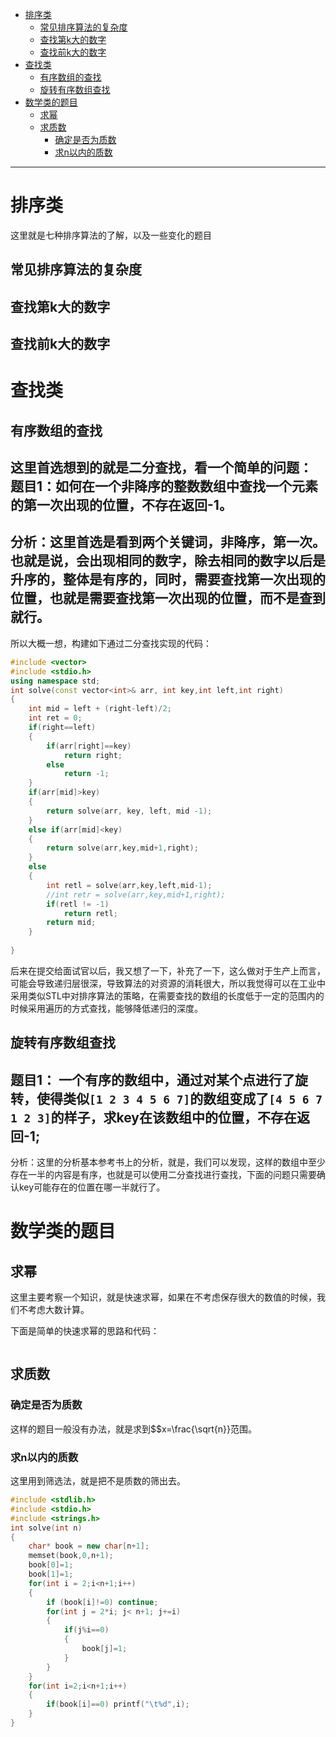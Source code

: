 
<!-- TOC -->

- [排序类](#排序类)
    - [常见排序算法的复杂度](#常见排序算法的复杂度)
    - [查找第k大的数字](#查找第k大的数字)
    - [查找前k大的数字](#查找前k大的数字)
- [查找类](#查找类)
    - [有序数组的查找](#有序数组的查找)
    - [旋转有序数组查找](#旋转有序数组查找)
- [数学类的题目](#数学类的题目)
    - [求幂](#求幂)
    - [求质数](#求质数)
        - [确定是否为质数](#确定是否为质数)
        - [求n以内的质数](#求n以内的质数)

<!-- /TOC -->


----------------------------------
# 排序类
这里就是七种排序算法的了解，以及一些变化的题目

## 常见排序算法的复杂度

## 查找第k大的数字

## 查找前k大的数字


# 查找类

## 有序数组的查找
这里首选想到的就是二分查找，看一个简单的问题：
题目1：如何在一个非降序的整数数组中查找一个元素的第一次出现的位置，不存在返回-1。
---------
分析：这里首选是看到两个关键词，非降序，第一次。也就是说，会出现相同的数字，除去相同的数字以后是升序的，整体是有序的，同时，需要查找第一次出现的位置，也就是需要查找第一次出现的位置，而不是查到就行。
----------
所以大概一想，构建如下通过二分查找实现的代码：
``` cpp
#include <vector>
#include <stdio.h>
using namespace std;
int solve(const vector<int>& arr, int key,int left,int right)
{
    int mid = left + (right-left)/2;
    int ret = 0;
    if(right==left)
    {
        if(arr[right]==key)
            return right;
        else
            return -1;
    }
    if(arr[mid]>key)
    {
        return solve(arr, key, left, mid -1);
    }
    else if(arr[mid]<key)
    {
        return solve(arr,key,mid+1,right);
    }
    else
    {
        int retl = solve(arr,key,left,mid-1);
        //int retr = solve(arr,key,mid+1,right);
        if(retl != -1)
            return retl;
        return mid;        
    }
    
}
```
后来在提交给面试官以后，我又想了一下，补充了一下，这么做对于生产上而言，可能会导致递归层很深，导致算法的对资源的消耗很大，所以我觉得可以在工业中采用类似STL中对排序算法的策略，在需要查找的数组的长度低于一定的范围内的时候采用遍历的方式查找，能够降低递归的深度。


## 旋转有序数组查找
题目1： 一个有序的数组中，通过对某个点进行了旋转，使得类似`[1 2 3 4 5 6 7]`的数组变成了`[4 5 6 7 1 2 3]`的样子，求key在该数组中的位置，不存在返回-1;
--------------
分析：这里的分析基本参考书上的分析，就是，我们可以发现，这样的数组中至少存在一半的内容是有序，也就是可以使用二分查找进行查找，下面的问题只需要确认key可能存在的位置在哪一半就行了。


# 数学类的题目

## 求幂
这里主要考察一个知识，就是快速求幂，如果在不考虑保存很大的数值的时候，我们不考虑大数计算。

下面是简单的快速求幂的思路和代码：
``` cpp


```

## 求质数

### 确定是否为质数
<script type="text/javascript" src="http://cdn.mathjax.org/mathjax/latest/MathJax.js?config=default"></script>
这样的题目一般没有办法，就是求到$$x=\frac{\sqrt{n}}范围。


### 求n以内的质数
这里用到筛选法，就是把不是质数的筛出去。
``` cpp
#include <stdlib.h>
#include <stdio.h>
#include <strings.h>
int solve(int n)
{
    char* book = new char[n+1];
    memset(book,0,n+1);
    book[0]=1;
    book[1]=1;
    for(int i = 2;i<n+1;i++)
    {
        if (book[i]!=0) continue;
        for(int j = 2*i; j< n+1; j+=i)
        {
            if(j%i==0)
            {
                book[j]=1;
            }
        }
    }
    for(int i=2;i<n+1;i++)
    {
        if(book[i]==0) printf("\t%d",i);
    }
}
```
